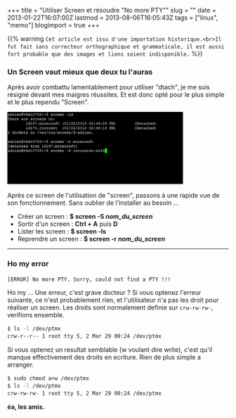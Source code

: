 +++
title = "Utiliser Screen et résoudre \"No more PTY\""
slug = ""
date = 2013-01-22T16:07:00Z
lastmod = 2013-08-06T16:05:43Z
tags = ["linux", "memo"]
blogimport = true
+++

{{% warning `Cet article est issu d'une importation historique.<br>Il fut fait sans correcteur orthographique et grammaticale, il est aussi fort probable que des images et liens soient indisponible.` %}}

### Un Screen vaut mieux que deux tu l'auras

Après avoir combattu lamentablement pour utiliser "dtach", je me suis résigné devant mes maigres réussites. Et est donc opté pour le plus simple et le plus rependu "Screen".

![Image de presentation](/images/lh3.ggpht.com-CXvIZ0OWmnY-UP6csWhQwsI-AAAAAAAAAcc-BL73NPmm6U4-s400-Sans-titre.png "")

Après ce screen de l'utilisation de "screen", passons à une rapide vue de son fonctionnement. Sans oublier de l'installer au besoin ...

- Créer un screen : **$ screen -S *nom_du_screen***
- Sortir d'un screen : **Ctrl + A** puis **D**
- Lister les screen : **$ screen -ls**
- Reprendre un screen : **$ screen -r *nom_du_screen***

---

### Ho my error

```sh
[ERROR] No more PTY. Sorry, could not find a PTY !!!
```

Ho my ... Une erreur, c'est grave docteur ? Si vous optenez l'erreur suivante, ce n'est probablement rien, et l'utilisateur n'a pas les droit pour réaliser un screen. Les droits sont normalement definie sur `crw-rw-rw-`, verifions ensemble.

```bash
$ ls -l /dev/ptmx
crw-r--r-- 1 root tty 5, 2 Mar 29 00:24 /dev/ptmx
```

Si vous optenez un resultat semblable (w voulant dire write), c'est qu'il manque effectivement des droits en ecriture. Rien de plus simple a arranger.

```bash
$ sudo chmod a+w /dev/ptmx
$ ls -l /dev/ptmx
crw-rw-rw- 1 root tty 5, 2 Mar 29 00:24 /dev/ptmx
```

**éa, les amis.**
